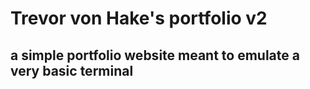 # Trevor von Hake's portfolio v2
## a simple portfolio website meant to emulate a very basic terminal
